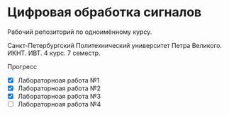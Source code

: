 # Цифровая обработка сигналов

Рабочий репозиторий по одноимённому курсу.

Санкт-Петербургский Политехнический университет Петра Великого. ИКНТ. ИВТ. 4 курс. 7 семестр.

Прогресс

-[x] Лабораторноая работа №1
-[x] Лабораторноая работа №2
-[x] Лабораторноая работа №3
-[ ] Лабораторноая работа №4
